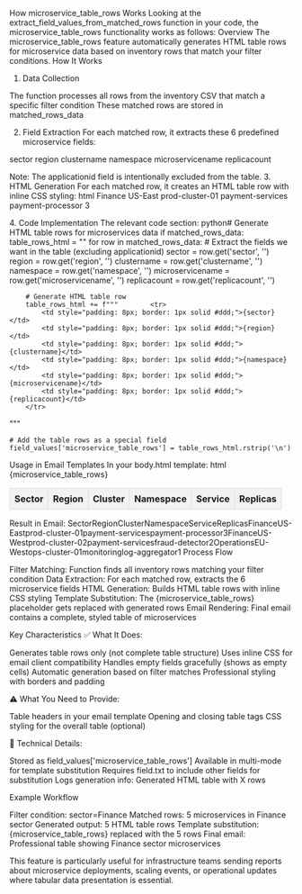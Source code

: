 How microservice_table_rows Works
Looking at the extract_field_values_from_matched_rows function in your code, the microservice_table_rows functionality works as follows:
Overview
The microservice_table_rows feature automatically generates HTML table rows for microservice data based on inventory rows that match your filter conditions.
How It Works
1. Data Collection

The function processes all rows from the inventory CSV that match a specific filter condition
These matched rows are stored in matched_rows_data

2. Field Extraction
For each matched row, it extracts these 6 predefined microservice fields:

sector
region
clustername
namespace
microservicename
replicacount

Note: The applicationid field is intentionally excluded from the table.
3. HTML Generation
For each matched row, it creates an HTML table row with inline CSS styling:
html<tr>
    <td style="padding: 8px; border: 1px solid #ddd;">Finance</td>
    <td style="padding: 8px; border: 1px solid #ddd;">US-East</td>
    <td style="padding: 8px; border: 1px solid #ddd;">prod-cluster-01</td>
    <td style="padding: 8px; border: 1px solid #ddd;">payment-services</td>
    <td style="padding: 8px; border: 1px solid #ddd;">payment-processor</td>
    <td style="padding: 8px; border: 1px solid #ddd;">3</td>
</tr>
4. Code Implementation
The relevant code section:
python# Generate HTML table rows for microservices data
if matched_rows_data:
    table_rows_html = ""
    for row in matched_rows_data:
        # Extract the fields we want in the table (excluding applicationid)
        sector = row.get('sector', '')
        region = row.get('region', '')
        clustername = row.get('clustername', '')
        namespace = row.get('namespace', '')
        microservicename = row.get('microservicename', '')
        replicacount = row.get('replicacount', '')
        
        # Generate HTML table row
        table_rows_html += f"""        <tr>
            <td style="padding: 8px; border: 1px solid #ddd;">{sector}</td>
            <td style="padding: 8px; border: 1px solid #ddd;">{region}</td>
            <td style="padding: 8px; border: 1px solid #ddd;">{clustername}</td>
            <td style="padding: 8px; border: 1px solid #ddd;">{namespace}</td>
            <td style="padding: 8px; border: 1px solid #ddd;">{microservicename}</td>
            <td style="padding: 8px; border: 1px solid #ddd;">{replicacount}</td>
        </tr>
"""
    
    # Add the table rows as a special field
    field_values['microservice_table_rows'] = table_rows_html.rstrip('\n')
Usage in Email Templates
In your body.html template:
html<table style="border-collapse: collapse; width: 100%;">
    <thead>
        <tr>
            <th style="padding: 8px; border: 1px solid #ddd; background-color: #f2f2f2;">Sector</th>
            <th style="padding: 8px; border: 1px solid #ddd; background-color: #f2f2f2;">Region</th>
            <th style="padding: 8px; border: 1px solid #ddd; background-color: #f2f2f2;">Cluster</th>
            <th style="padding: 8px; border: 1px solid #ddd; background-color: #f2f2f2;">Namespace</th>
            <th style="padding: 8px; border: 1px solid #ddd; background-color: #f2f2f2;">Service</th>
            <th style="padding: 8px; border: 1px solid #ddd; background-color: #f2f2f2;">Replicas</th>
        </tr>
    </thead>
    <tbody>
        {microservice_table_rows}
    </tbody>
</table>
Result in Email:
SectorRegionClusterNamespaceServiceReplicasFinanceUS-Eastprod-cluster-01payment-servicespayment-processor3FinanceUS-Westprod-cluster-02payment-servicesfraud-detector2OperationsEU-Westops-cluster-01monitoringlog-aggregator1
Process Flow

Filter Matching: Function finds all inventory rows matching your filter condition
Data Extraction: For each matched row, extracts the 6 microservice fields
HTML Generation: Builds HTML table rows with inline CSS styling
Template Substitution: The {microservice_table_rows} placeholder gets replaced with generated rows
Email Rendering: Final email contains a complete, styled table of microservices

Key Characteristics
✅ What It Does:

Generates table rows only (not complete table structure)
Uses inline CSS for email client compatibility
Handles empty fields gracefully (shows as empty cells)
Automatic generation based on filter matches
Professional styling with borders and padding

⚠️ What You Need to Provide:

Table headers in your email template
Opening and closing table tags
CSS styling for the overall table (optional)

🔧 Technical Details:

Stored as field_values['microservice_table_rows']
Available in multi-mode for template substitution
Requires field.txt to include other fields for substitution
Logs generation info: Generated HTML table with X rows

Example Workflow

Filter condition: sector=Finance
Matched rows: 5 microservices in Finance sector
Generated output: 5 HTML table rows
Template substitution: {microservice_table_rows} replaced with the 5 rows
Final email: Professional table showing Finance sector microservices

This feature is particularly useful for infrastructure teams sending reports about microservice deployments, scaling events, or operational updates where tabular data presentation is essential.
